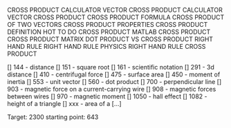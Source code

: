 CROSS PRODUCT CALCULATOR
VECTOR CROSS PRODUCT CALCULATOR
VECTOR CROSS PRODUCT
CROSS PRODUCT FORMULA
CROSS PRODUCT OF TWO VECTORS
CROSS PRODUCT PROPERTIES
CROSS PRODUCT DEFINITION
HOT TO DO CROSS PRODUCT
MATLAB CROSS PRODUCT
CROSS PRODUCT MATRIX
DOT PRODUCT VS CROSS PRODUCT
RIGHT HAND RULE
RIGHT HAND RULE PHYSICS
RIGHT HAND RULE CROSS PRODUCT


[] 144 - distance
[] 151 - square root
[] 161 - scientific notation
[] 291 - 3d distance
[] 410 - centrifugal force
[] 475 - surface area
[] 450 - moment of inertia
[] 553 - unit vector
[] 560 - dot product
[] 700 - perpendicular line
[] 903 - magnetic force on a current-carrying wire
[] 908 - magnetic forces between wires
[] 970 - magnetic moment
[] 1050 - hall effect
[] 1082 - height of a triangle
[] xxx - area of a [...]

Target: 2300
starting point: 643
